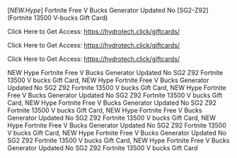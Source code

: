 [*NEW.Hype*] Fortnite Free V Bucks Generator Updated No [SG2-Z92] (Fortnite 13500 V-bucks Gift Card)

Click Here to Get Access: https://hydrotech.click/giftcards/

Click Here to Get Access: https://hydrotech.click/giftcards/

Click Here to Get Access: https://hydrotech.click/giftcards/

 NEW Hype Fortnite Free V Bucks Generator Updated No SG2 Z92 Fortnite 13500 V bucks Gift Card, NEW Hype Fortnite Free V Bucks Generator Updated No SG2 Z92 Fortnite 13500 V bucks Gift Card, NEW Hype Fortnite Free V Bucks Generator Updated No SG2 Z92 Fortnite 13500 V bucks Gift Card, NEW Hype Fortnite Free V Bucks Generator Updated No SG2 Z92 Fortnite 13500 V bucks Gift Card, NEW Hype Fortnite Free V Bucks Generator Updated No SG2 Z92 Fortnite 13500 V bucks Gift Card, NEW Hype Fortnite Free V Bucks Generator Updated No SG2 Z92 Fortnite 13500 V bucks Gift Card, NEW Hype Fortnite Free V Bucks Generator Updated No SG2 Z92 Fortnite 13500 V bucks Gift Card, NEW Hype Fortnite Free V Bucks Generator Updated No SG2 Z92 Fortnite 13500 V bucks Gift Card
